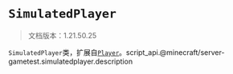 # `SimulatedPlayer`

> 文档版本：1.21.50.25

`SimulatedPlayer`类，扩展自[`Player`](../../server/0.1.0/player.md)。script_api.@minecraft/server-gametest.simulatedplayer.description
